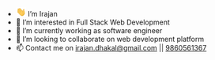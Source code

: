 - <img src="https://raw.githubusercontent.com/pratishshr/pratishshr/master/hi.gif" width="20" /> I’m Irajan
- 👀 I’m interested in Full Stack Web Development
- 🌱 I’m currently working as software engineer
- 💞️ I’m looking to collaborate on web development platform
- 📫 Contact me on irajan.dhakal@gmail.com  || <a href="tel:9860561367">9860561367</a>
